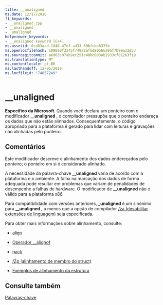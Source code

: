 ```yaml
---
title: __unaligned
ms.date: 12/17/2018
f1_keywords:
- __unaligned_cpp
- __unaligned
- _unaligned
helpviewer_keywords:
- __unaligned keyword [C++]
ms.assetid: 0cd83aad-1840-47e3-ad33-59bfcbe6375b
ms.openlocfilehash: 1090a0f3345f749a2afbd80566a9af7b9ea32d53
ms.sourcegitcommit: a6d63c07ab9ec251c48bc003ab2933cf01263f19
ms.translationtype: MT
ms.contentlocale: pt-BR
ms.lasthandoff: 12/05/2019
ms.locfileid: "74857249"
---
```

# <a name="__unaligned"></a>__unaligned

**Específico da Microsoft**. Quando você declara um ponteiro com o modificador **__unaligned** , o compilador pressupõe que o ponteiro endereça os dados que não estão alinhados. Consequentemente, o código apropriado para a plataforma é gerado para lidar com leituras e gravações não alinhadas pelo ponteiro.

## <a name="remarks"></a>Comentários

Este modificador descreve o alinhamento dos dados endereçados pelo ponteiro; o ponteiro em si é considerado alinhado.

A necessidade da palavra-chave **__unaligned** varia de acordo com a plataforma e o ambiente. A falha na marcação dos dados de forma adequada pode resultar em problemas que variam de penalidades de desempenho a falhas de hardware. O modificador de **__unaligned** não é válido para a plataforma x86.

Para compatibilidade com versões anteriores, **_unaligned** é um sinônimo para **__unaligned** , a menos que a opção de compilador [/za \(desabilitar extensões de linguagem)](../build/reference/za-ze-disable-language-extensions.md) seja especificada.

Para obter mais informações sobre alinhamento, consulte:

- [align](../cpp/align-cpp.md)

- [Operador __alignof](../cpp/alignof-operator.md)

- [pack](../preprocessor/pack.md)

- [/Zp (alinhamento de membro do struct)](../build/reference/zp-struct-member-alignment.md)

- [Exemplos de alinhamento da estrutura](../build/x64-software-conventions.md#examples-of-structure-alignment)

## <a name="see-also"></a>Consulte também

[Palavras-chave](../cpp/keywords-cpp.md)
